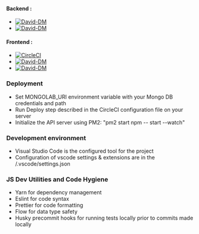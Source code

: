 
#### Backend : 
- [![David-DM](https://david-dm.org/ayildirim/notepad.svg?path=packages%2Fbackend)](https://david-dm.org/ayildirim/notepad?path=packages%2Fbackend)
- [![David-DM](https://david-dm.org/ayildirim/notepad.svg?path=packages%2Fbackend&type=dev)](https://david-dm.org/ayildirim/notepad?path=packages%2Fbackend&type=dev)
#### Frontend : 
- [![CircleCI](https://circleci.com/gh/ayildirim/notepad.svg?style=svg)](https://circleci.com/gh/ayildirim/notepad)
- [![David-DM](https://david-dm.org/ayildirim/notepad.svg?path=packages%2Ffrontend)](https://david-dm.org/ayildirim/notepad?path=packages%2Ffrontend)
- [![David-DM](https://david-dm.org/ayildirim/notepad.svg?path=packages%2Ffrontend&type=dev)](https://david-dm.org/ayildirim/notepad?path=packages%2Ffrontend&type=dev)


### Deployment

- Set MONGOLAB_URI environment variable with your Mongo DB credentials and path
- Run Deploy step described in the CircleCI configuration file on your server
- Initialize the API server using PM2: "pm2 start npm -- start --watch"

### Development environment

- Visual Studio Code is the configured tool for the project
- Configuration of vscode settings & extensions are in the /.vscode/settings.json

### JS Dev Utilities and Code Hygiene

- Yarn for dependency management
- Eslint for code syntax
- Prettier for code formatting
- Flow for data type safety
- Husky precommit hooks for running tests locally prior to commits made locally
